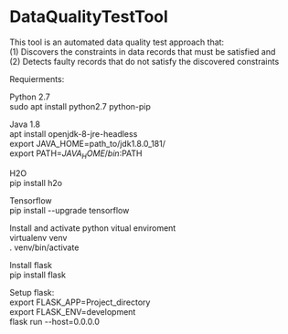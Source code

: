 # DataQualityTestTool
This tool is an automated data quality test approach that:<br/> 
(1) Discovers the constraints in data records that must be satisfied and <br/>
(2) Detects faulty records that do not satisfy the discovered constraints <br/>

Requierments:<br/>

Python 2.7<br/>
sudo apt install python2.7 python-pip<br/>

Java 1.8<br/>
apt install openjdk-8-jre-headless<br/>
export JAVA_HOME=path_to/jdk1.8.0_181/<br/>
export PATH=$JAVA_HOME/bin:$PATH<br/>

H2O<br/>
pip install h2o<br/>

Tensorflow<br/>
pip install --upgrade tensorflow<br/>

Install and activate python vitual enviroment<br/>
virtualenv venv<br/>
. venv/bin/activate<br/>

Install flask<br/>
pip install flask<br/>

Setup flask:<br/>
export FLASK_APP=Project_directory<br/>
export FLASK_ENV=development<br/>
flask run --host=0.0.0.0<br/>
